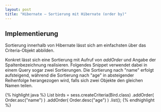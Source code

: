 ```yaml
---
layout: post
title: "Hibernate – Sortierung mit Hibernate (order by)"
---
```




## Implementierung
Sortierung innerhalb von Hibernate lässt sich am einfachsten über das Criteria-Objekt abbilden.

Konkret lässt sich eine Sortierung mit Aufruf von <em>addOrder</em> und Angabe der Spaltenbezeichnung realisieren.
Folgendes Snippet verwendet dabei in einem Query sogar zwei Sortierungen. Die Sortierung nach "name" erfolgt aufsteigend, während die Sortierung nach "age" in absteigender Reihenfolge herangezogen wird, falls sich zwei Objekte den gleichen Namen teilen.

{% highlight java %}
List birds = sess.createCriteria(Bird.class)
    .addOrder( Order.asc("name") )
    .addOrder( Order.desc("age") )
    .list();
{% endhighlight %}

